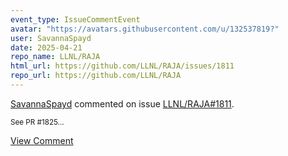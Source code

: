 ```yaml
---
event_type: IssueCommentEvent
avatar: "https://avatars.githubusercontent.com/u/132537819?"
user: SavannaSpayd
date: 2025-04-21
repo_name: LLNL/RAJA
html_url: https://github.com/LLNL/RAJA/issues/1811
repo_url: https://github.com/LLNL/RAJA
---
```


<a href='https://github.com/SavannaSpayd' target='_blank'>SavannaSpayd</a> commented on issue <a href='https://github.com/LLNL/RAJA/issues/1811' target='_blank'>LLNL/RAJA#1811</a>.

<small>See PR #1825...</small>

<a href='https://github.com/LLNL/RAJA/issues/1811' target='_blank'>View Comment</a>